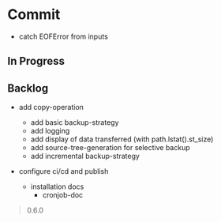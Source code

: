 # Commit

- catch EOFError from inputs

## In Progress

## Backlog

- add copy-operation
  - add basic backup-strategy
  - add logging
  - add display of data transferred (with path.lstat().st_size)
  - add source-tree-generation for selective backup
  - add incremental backup-strategy

- configure ci/cd and publish
  - installation docs
    - cronjob-doc

> 0.6.0
